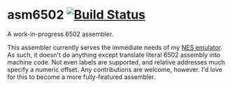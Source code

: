 # asm6502 [![Build Status](https://travis-ci.org/bgourlie/asm6502.svg?branch=master)](https://travis-ci.org/bgourlie/asm6502)

A work-in-progress 6502 assembler.

This assembler currently serves the immediate needs of my [NES emulator](https://github.com/bgourlie/rs-nes). As such,
it doesn't do anything except translate literal 6502 assembly into machine code. Not even labels are supported, and
relative addresses much specify a numeric offset. Any contributions are welcome, however. I'd love for this to 
become a more fully-featured assembler.